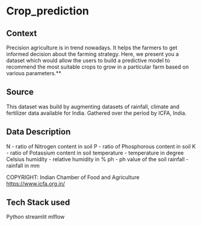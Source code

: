 # Crop_prediction

## Context
Precision agriculture is in trend nowadays. It helps the farmers to get informed decision about the farming strategy. Here, we present you a dataset which would allow the users to build a predictive model to recommend the most suitable crops to grow in a particular farm based on various parameters.**

## Source
This dataset was build by augmenting datasets of rainfall, climate and fertilizer data available for India. Gathered over the period by ICFA, India.

## Data Description
N - ratio of Nitrogen content in soil
P - ratio of Phosphorous content in soil
K - ratio of Potassium content in soil
temperature - temperature in degree Celsius
humidity - relative humidity in %
ph - ph value of the soil
rainfall - rainfall in mm

COPYRIGHT: Indian Chamber of Food and Agriculture https://www.icfa.org.in/

## Tech Stack used 

Python 
streamlit
mlflow

